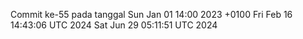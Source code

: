 Commit ke-55 pada tanggal Sun Jan 01 14:00 2023 +0100
Fri Feb 16 14:43:06 UTC 2024
Sat Jun 29 05:11:51 UTC 2024
